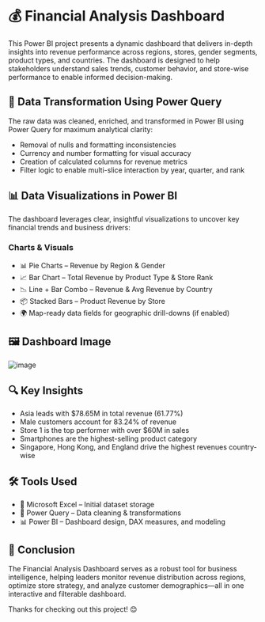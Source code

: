 # 💰 Financial Analysis Dashboard
This Power BI project presents a dynamic dashboard that delivers in-depth insights into revenue performance across regions, stores, gender segments, product types, and countries. The dashboard is designed to help stakeholders understand sales trends, customer behavior, and store-wise performance to enable informed decision-making.

## 🔧 Data Transformation Using Power Query
The raw data was cleaned, enriched, and transformed in Power BI using Power Query for maximum analytical clarity:
- Removal of nulls and formatting inconsistencies
- Currency and number formatting for visual accuracy
- Creation of calculated columns for revenue metrics
- Filter logic to enable multi-slice interaction by year, quarter, and rank

## 📊 Data Visualizations in Power BI
The dashboard leverages clear, insightful visualizations to uncover key financial trends and business drivers:
### Charts & Visuals
- 📊 Pie Charts – Revenue by Region & Gender
- 📈 Bar Chart – Total Revenue by Product Type & Store Rank
- 📉 Line + Bar Combo – Revenue & Avg Revenue by Country
- 📦 Stacked Bars – Product Revenue by Store
- 🌍 Map-ready data fields for geographic drill-downs (if enabled)

## 🖼️ Dashboard Image
![image](https://github.com/user-attachments/assets/b49d5120-9466-4f75-ab0f-05a5908a78fb)

## 🔍 Key Insights
- Asia leads with $78.65M in total revenue (61.77%)
- Male customers account for 83.24% of revenue
- Store 1 is the top performer with over $60M in sales
- Smartphones are the highest-selling product category
- Singapore, Hong Kong, and England drive the highest revenues country-wise

## 🛠️ Tools Used
- 📄 Microsoft Excel – Initial dataset storage
- 🧹 Power Query – Data cleaning & transformations
- 📊 Power BI – Dashboard design, DAX measures, and modeling

## 🙌 Conclusion
The Financial Analysis Dashboard serves as a robust tool for business intelligence, helping leaders monitor revenue distribution across regions, optimize store strategy, and analyze customer demographics—all in one interactive and filterable dashboard.

Thanks for checking out this project!
😊
